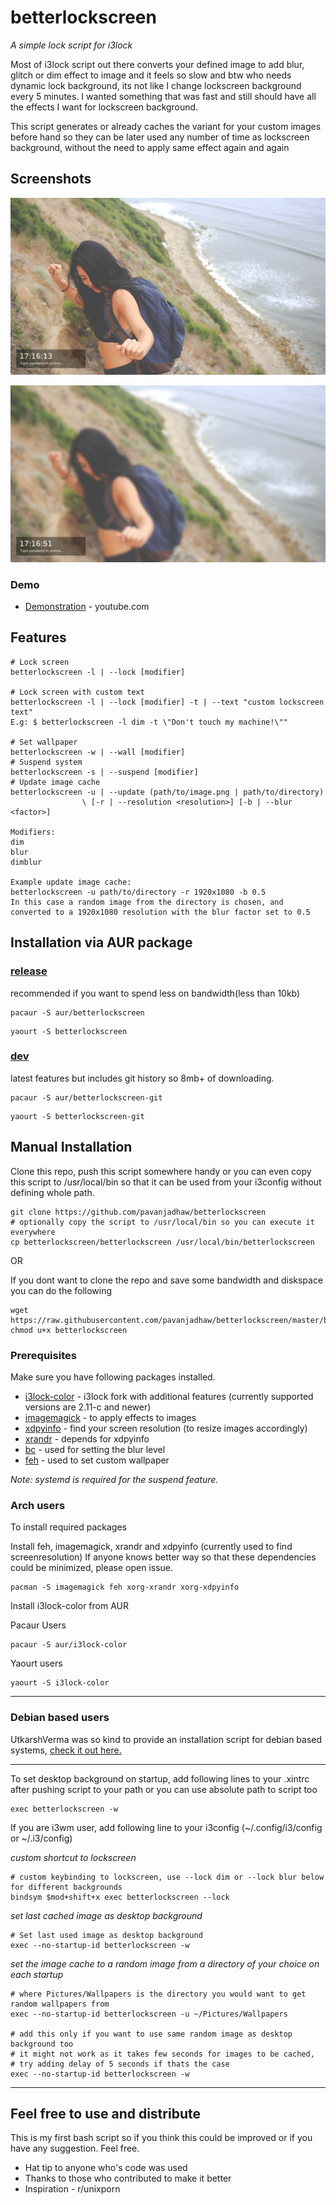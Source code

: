 # betterlockscreen
*A simple lock script for i3lock*

Most of i3lock script out there converts your defined image to add blur, glitch or dim effect to image and it feels so slow and btw who needs dynamic lock background,
its not like I change lockscreen background every 5 minutes.
I wanted something that was fast and still should have all the effects I want for lockscreen background.

This script generates or already caches the variant for your custom images before hand so they can be later used any number of time as lockscreen background,
without the need to apply same effect again and again

## Screenshots

![scrot1](https://github.com/pavanjadhaw/betterlockscreen.demo/raw/master/scrots/scrot1.png "scrot1.png")

![scrot2](https://github.com/pavanjadhaw/betterlockscreen.demo/raw/master/scrots/scrot2.png "scrot2.png")

### Demo

* [Demonstration](https://www.youtube.com/watch?v=9Ng5FZwnn6M&feature=youtu.be) - youtube.com

## Features

```
# Lock screen
betterlockscreen -l | --lock [modifier]

# Lock screen with custom text
betterlockscreen -l | --lock [modifier] -t | --text "custom lockscreen text"
E.g: $ betterlockscreen -l dim -t \"Don't touch my machine!\""

# Set wallpaper
betterlockscreen -w | --wall [modifier]
# Suspend system
betterlockscreen -s | --suspend [modifier]
# Update image cache
betterlockscreen -u | --update (path/to/image.png | path/to/directory)
                \ [-r | --resolution <resolution>] [-b | --blur <factor>]

Modifiers:
dim
blur
dimblur

Example update image cache:
betterlockscreen -u path/to/directory -r 1920x1080 -b 0.5
In this case a random image from the directory is chosen, and converted to a 1920x1080 resolution with the blur factor set to 0.5
```

## Installation via AUR package

### [release](https://aur.archlinux.org/packages/betterlockscreen/)  
recommended if you want to spend less on bandwidth(less than 10kb) 
```
pacaur -S aur/betterlockscreen
```
```
yaourt -S betterlockscreen
```

### [dev](https://aur.archlinux.org/packages/betterlockscreen-git/)  
latest features but includes git history so 8mb+ of downloading.
```
pacaur -S aur/betterlockscreen-git
```
```
yaourt -S betterlockscreen-git
```

## Manual Installation

Clone this repo, push this script somewhere handy or you can even copy this script to /usr/local/bin so that it can be used from your i3config without defining whole path.

```
git clone https://github.com/pavanjadhaw/betterlockscreen 
# optionally copy the script to /usr/local/bin so you can execute it everywhere
cp betterlockscreen/betterlockscreen /usr/local/bin/betterlockscreen
```

OR

If you dont want to clone the repo and save some bandwidth and diskspace you can do the following

```
wget https://raw.githubusercontent.com/pavanjadhaw/betterlockscreen/master/betterlockscreen
chmod u+x betterlockscreen
```

### Prerequisites

Make sure you have following packages installed.

* [i3lock-color](https://github.com/PandorasFox/i3lock-color) - i3lock fork with additional features (currently supported versions are 2.11-c and newer)
* [imagemagick](https://www.imagemagick.org/script/index.php) - to apply effects to images
* [xdpyinfo](https://www.x.org/archive/X11R7.7/doc/man/man1/xdpyinfo.1.xhtml) - find your screen resolution (to resize images accordingly)
* [xrandr](https://www.x.org/wiki/Projects/XRandR/) - depends for xdpyinfo
* [bc](https://www.gnu.org/software/bc/) - used for setting the blur level
* [feh](https://feh.finalrewind.org/) - used to set custom wallpaper

*Note: systemd is required for the suspend feature.*

### Arch users

To install required packages

Install feh, imagemagick, xrandr and xdpyinfo (currently used to find screenresolution)
If anyone knows better way so that these dependencies could be minimized, please open issue.

```
pacman -S imagemagick feh xorg-xrandr xorg-xdpyinfo
```

Install i3lock-color from AUR

Pacaur Users
```
pacaur -S aur/i3lock-color
```

Yaourt users
```
yaourt -S i3lock-color
```
---

### Debian based users

UtkarshVerma was so kind to provide an installation script for debian based systems, [check it out here.](https://github.com/UtkarshVerma/installer-scripts/blob/master/betterlockscreen.sh)

---

To set desktop background on startup, add following lines to your .xintrc after pushing script to your path or you can use absolute path to script too

```
exec betterlockscreen -w
```

If you are i3wm user, add following line to your i3config (~/.config/i3/config or ~/.i3/config)

*custom shortcut to lockscreen*
```
# custom keybinding to lockscreen, use --lock dim or --lock blur below for different backgrounds
bindsym $mod+shift+x exec betterlockscreen --lock
```

*set last cached image as desktop background*
```
# Set last used image as desktop background
exec --no-startup-id betterlockscreen -w
```

*set the image cache to a random image from a directory of your choice on each startup*
```
# where Pictures/Wallpapers is the directory you would want to get random wallpapers from
exec --no-startup-id betterlockscreen -u ~/Pictures/Wallpapers

# add this only if you want to use same random image as desktop background too
# it might not work as it takes few seconds for images to be cached,
# try adding delay of 5 seconds if thats the case
exec --no-startup-id betterlockscreen -w
```

---

## Feel free to use and distribute

This is my first bash script so if you think this could be improved or if you have any suggestion. Feel free.

* Hat tip to anyone who's code was used
* Thanks to those who contributed to make it better
* Inspiration - r/unixporn
